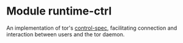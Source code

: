 # Module runtime-ctrl

An implementation of tor's [control-spec][url-control-spec], facilitating connection and 
interaction between users and the tor daemon.

[url-control-spec]: https://spec.torproject.org/control-spec/index.html
